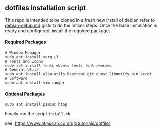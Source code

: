 ## dotfiles installation script
This repo is intended to be cloned in a fresh new install of debian,refer to [debian-setup.md](https://gist.github.com/alemures/bb9625bb909b7ddf45c03e766359010e) gists to do the initials steps. Once the base installation is ready and configured, install the required packages.

#### Required Packages
```
# Window Manager
sudo apt install xorg i3
# Fonts and Icons
sudo apt install fonts-ubuntu fonts-font-awesome
# General Utils
sudo apt install alsa-utils hsetroot git dunst libnotify-bin scrot
# Software
sudo apt install vim ranger
```

#### Optional Packages
```
sudo apt install psmisc htop
```

Finally run the script `install.sh`.

see: https://www.atlassian.com/git/tutorials/dotfiles
